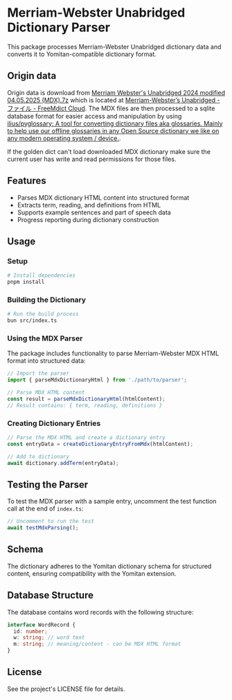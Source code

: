 # Merriam-Webster Unabridged Dictionary Parser

This package processes Merriam-Webster Unabridged dictionary data and converts it to Yomitan-compatible dictionary format.

## Origin data

Origin data is download from [Merriam Webster's Unabridged 2024 modified 04.05.2025 (MDX).7z](https://cloud.freemdict.com/index.php/s/pgKcDcbSDTCzXCs/download?path=%2FENGLISH%2FEng-Eng%2FMerriam-Webster%27s%20Dictionaries%2FMerriam-Webster%E2%80%99s%20Unabridged&files=Merriam%20Webster%27s%20Unabridged%202024%20modified%2004.05.2025%20(MDX).7z) which is located at [Merriam-Webster’s Unabridged - ファイル - FreeMdict Cloud](https://cloud.freemdict.com/index.php/s/pgKcDcbSDTCzXCs?path=%2FENGLISH%2FEng-Eng%2FMerriam-Webster%27s%20Dictionaries%2FMerriam-Webster%E2%80%99s%20Unabridged).
The MDX files are then processed to a sqlite database format for easier access and manipulation by using [ilius/pyglossary: A tool for converting dictionary files aka glossaries. Mainly to help use our offline glossaries in any Open Source dictionary we like on any modern operating system / device.](https://github.com/ilius/pyglossary).

If the golden dict can't load downloaded MDX dictionary make sure the current user has write and read permissions for those files.

## Features

- Parses MDX dictionary HTML content into structured format
- Extracts term, reading, and definitions from HTML
- Supports example sentences and part of speech data
- Progress reporting during dictionary construction

## Usage

### Setup

```bash
# Install dependencies
pnpm install
```

### Building the Dictionary

```bash
# Run the build process
bun src/index.ts
```

### Using the MDX Parser

The package includes functionality to parse Merriam-Webster MDX HTML format into structured data:

```typescript
// Import the parser
import { parseMdxDictionaryHtml } from './path/to/parser';

// Parse MDX HTML content
const result = parseMdxDictionaryHtml(htmlContent);
// Result contains: { term, reading, definitions }
```

### Creating Dictionary Entries

```typescript
// Parse the MDX HTML and create a dictionary entry
const entryData = createDictionaryEntryFromMdx(htmlContent);

// Add to dictionary
await dictionary.addTerm(entryData);
```

## Testing the Parser

To test the MDX parser with a sample entry, uncomment the test function call at the end of `index.ts`:

```typescript
// Uncomment to run the test
await testMdxParsing();
```

## Schema

The dictionary adheres to the Yomitan dictionary schema for structured content, ensuring compatibility with the Yomitan extension.

## Database Structure

The database contains word records with the following structure:

```typescript
interface WordRecord {
  id: number;
  w: string; // word text
  m: string; // meaning/content - can be MDX HTML format
}
```

## License

See the project's LICENSE file for details. 